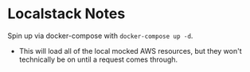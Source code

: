 # Localstack Notes

Spin up via docker-compose with `docker-compose up -d`.
- This will load all of the local mocked AWS resources, but they won't technically be on until a request comes through.
